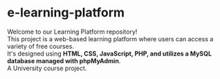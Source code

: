 # e-learning-platform
Welcome to our Learning Platform repository! </br>
This project is a web-based learning platform where users can access a variety of free courses. </br>
It's designed using <b>HTML, CSS, JavaScript, PHP, and utilizes a MySQL database managed with phpMyAdmin</b>.</br>
A University course project.
